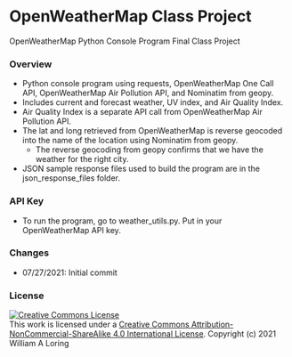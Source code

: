 # OpenWeatherMap Class Project
OpenWeatherMap Python Console Program Final Class Project
### Overview
- Python console program using requests, OpenWeatherMap One Call API, OpenWeatherMap Air Pollution API, and Nominatim from geopy.
- Includes current and forecast weather, UV index, and Air Quality Index.
- Air Quality Index is a separate API call from OpenWeatherMap Air Pollution API.
- The lat and long retrieved from OpenWeatherMap is reverse geocoded into the name of the location using Nominatim from geopy.
    * The reverse geocoding from geopy confirms that we have the weather for the right city.
- JSON sample response files used to build the program are in the json_response_files folder.
### API Key
- To run the program, go to weather_utils.py. Put in your OpenWeatherMap API key.
### Changes
- 07/27/2021: Initial commit
### License
<a rel="license" href="http://creativecommons.org/licenses/by-nc-sa/4.0/"><img alt="Creative Commons License" style="border-width:0" src="https://i.creativecommons.org/l/by-nc-sa/4.0/88x31.png" /></a><br />This work is licensed under a <a rel="license" href="http://creativecommons.org/licenses/by-nc-sa/4.0/">Creative Commons Attribution-NonCommercial-ShareAlike 4.0 International License</a>.
Copyright (c) 2021 William A Loring
